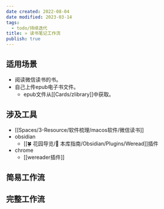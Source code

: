 ```yaml
---
date created: 2022-08-04
date modified: 2023-03-14
tags:
  - todo/持续迭代
title: » 读书笔记工作流
publish: true
---
```


## 适用场景

- 阅读微信读书的书。
- 自己上传epub电子书文件。
	- epub文件从[[Cards/zlibrary]]中获取。

## 涉及工具

- [[Spaces/3-Resource/软件梳理/macos软件/微信读书]]
- obsidian
	- [[🍀 花园导览/🧰 本库指南/Obsidian/Plugins/Weread]]插件
- chrome
	- [[wereader插件]]

## 简易工作流

## 完整工作流
